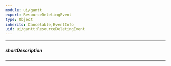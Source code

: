 ```yaml
---
module: ui/gantt
export: ResourceDeletingEvent
type: Object
inherits: Cancelable,EventInfo
uid: ui/gantt:ResourceDeletingEvent
---
```

---
##### shortDescription
<!-- Description goes here -->

---
<!-- Description goes here -->